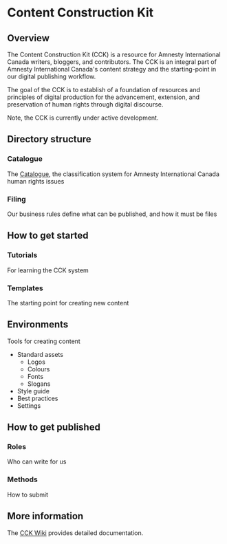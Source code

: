 Content Construction Kit
===================================

## Overview

The Content Construction Kit (CCK) is a resource for Amnesty International Canada writers, bloggers, and contributors. The CCK is an integral part of Amnesty International Canada's content strategy and the starting-point in our digital publishing workflow.

The goal of the CCK is to establish of a foundation of resources and principles of digital production for the advancement, extension, and preservation of human rights through digital discourse.

Note, the CCK is currently under active development.


## Directory structure

### Catalogue

The [Catalogue](https://github.com/AmnestyInternational/ContentKit/blob/master/catalogue.md), the classification system for Amnesty International Canada human rights issues

### Filing

Our business rules define what can be published, and how it must be files

## How to get started 

### Tutorials

For learning the CCK system

### Templates

The starting point for creating new content

## Environments

Tools for creating content

- Standard assets
	- Logos
	- Colours
	- Fonts
	- Slogans
- Style guide
- Best practices
- Settings

## How to get published 

### Roles

Who can write for us

### Methods

How to submit

## More information

The [CCK Wiki](https://github.com/AmnestyInternational/ContentKit/wiki) provides detailed documentation.